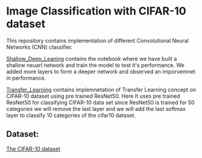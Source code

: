 # Image Classification with CIFAR-10 dataset

This repository contains implementation of different Convolutional Neural Networks (CNN) classifier.

[Shallow_Deep_Leaning](https://github.com/AbhishekD15/CIFAR-10-Classifier/blob/main/Shallow_Deep_Learning.ipynb) contains the notebook where we have built a shallow neuarl network and train the model to test it's performance. We added more layers to 
form a deeper network and observed an imporvemnet in performance. 

[Transfer_Learning](https://github.com/AbhishekD15/CIFAR-10-Classifier/blob/main/Transfer_Learning.ipynb) contains implemnetation of Transfer Learning concept on CIFAR-10 dataset using pre trained ResNet50. Here It uses pre trained ResNet50 for classifying CIFAR-10 data set since 
ResNet50 is trained for 50 categories we will remove the last layer and we will add the last softmax layer to classify 10 categories of the cifar10 dataset. 

## Dataset: 
[The CIFAR-10 dataset](https://www.cs.toronto.edu/~kriz/cifar.html)
